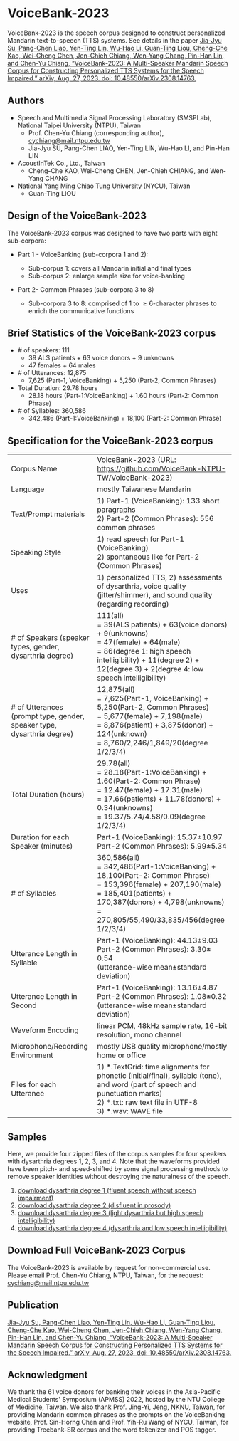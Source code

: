 # VoiceBank-2023
VoiceBank-2023 is the speech corpus designed to construct personalized Mandarin text-to-speech (TTS) systems. See details in the paper
[Jia-Jyu Su, Pang-Chen Liao, Yen-Ting Lin, Wu-Hao Li, Guan-Ting Liou, Cheng-Che Kao, Wei-Cheng Chen, Jen-Chieh Chiang, Wen-Yang Chang, Pin-Han Lin, and Chen-Yu Chiang, “VoiceBank-2023: A Multi-Speaker Mandarin Speech Corpus for Constructing Personalized TTS Systems for the Speech Impaired.” arXiv, Aug. 27, 2023. doi: 10.48550/arXiv.2308.14763.](https://doi.org/10.48550/arXiv.2308.14763)

## Authors
* Speech and Multimedia Signal Processing Laboratory (SMSPLab), National Taipei University (NTPU), Taiwan
   * Prof. Chen-Yu Chiang (corresponding author), cychiang@mail.ntpu.edu.tw
   * Jia-Jyu SU, Pang-Chen LIAO, Yen-Ting LIN, Wu-Hao LI, and Pin-Han LIN
* AcoustInTek Co., Ltd., Taiwan
   * Cheng-Che KAO, Wei-Cheng CHEN, Jen-Chieh CHIANG, and Wen-Yang CHANG
* National Yang Ming Chiao Tung University (NYCU), Taiwan
   * Guan-Ting LIOU

## Design of the VoiceBank-2023
The VoiceBank-2023 corpus was designed to have two parts with eight sub-corpora:
* Part 1 - VoiceBanking (sub-corpora 1 and 2):
    * Sub-corpus 1: covers all Mandarin initial and final types
    * Sub-corpus 2: enlarge sample size for voice-banking

* Part 2- Common Phrases (sub-corpora 3 to 8)
   * Sub-corpora 3 to 8: comprised of 1 to $\geq 6$-character phrases to enrich the communicative functions
 
## Brief Statistics of the VoiceBank-2023 corpus
* \# of speakers: 111
   * 39 ALS patients + 63 voice donors + 9 unknowns
   * 47 females + 64 males
* \# of Utterances: 12,875
   * 7,625 (Part-1, VoiceBanking) + 5,250 (Part-2, Common Phrases)
* Total Duration: 29.78 hours
   * 28.18 hours (Part-1:VoiceBanking) + 1.60 hours (Part-2: Common Phrase)
* \# of Syllables: 360,586
   * 342,486 (Part-1:VoiceBanking) + 18,100 (Part-2: Common Phrase)


## Specification for the VoiceBank-2023 corpus 

|||
|----------------------------------------------------|---------------------------------------------------------------------------------------------------------------------------------------------|
| Corpus Name                                        | VoiceBank-2023 (URL: https://github.com/VoiceBank-NTPU-TW/VoiceBank-2023)                                                                   |
| Language                                           | mostly Taiwanese Mandarin                                                                                                                   |
| Text/Prompt materials                              | 1) Part-1 (VoiceBanking): 133 short paragraphs<br>2) Part-2 (Common Phrases): 556 common phrases                                          |
| Speaking Style                                     | 1) read speech for  Part-1 (VoiceBanking)<br>2) spontaneous like for Part-2 (Common Phrases)                                              |
| Uses                                               | 1) personalized TTS, 2) assessments of dysarthria, voice quality (jitter/shimmer), and sound quality (regarding recording)                  |
| # of Speakers (speaker types, gender, dysarthria degree) | 111(all) <br>= 39(ALS patients) + 63(voice donors) + 9(unknowns) <br>= 47(female) + 64(male) <br>= 86(degree 1: high speech intelligibility) + 11(degree 2) + 12(degree 3) + 2(degree 4: low speech intelligibility)
| # of Utterances (prompt type, gender, speaker type, dysarthria degree)|12,875(all) <br>= 7,625(Part-1, VoiceBanking) + 5,250(Part-2, Common Phrases) <br>= 5,677(female) + 7,198(male) <br>= 8,876(patient) + 3,875(donor) + 124(unknown) <br>= 8,760/2,246/1,849/20(degree 1/2/3/4)
| Total Duration (hours)                             | 29.78(all) <br>= 28.18(Part-1:VoiceBanking) + 1.60(Part-2: Common Phrase) <br>= 12.47(female) + 17.31(male) <br>= 17.66(patients) + 11.78(donors) + 0.34(unknowns) <br>= 19.37/5.74/4.58/0.09(degree 1/2/3/4)|
| Duration for each Speaker (minutes)                          |Part-1 (VoiceBanking): 15.37±10.97<br>Part-2 (Common Phrases): 5.99±5.34
| \# of Syllables                                    | 360,586(all) <br>= 342,486(Part-1:VoiceBanking) + 18,100(Part-2: Common Phrase) <br>= 153,396(female) + 207,190(male)<br>= 185,401(patients) + 170,387(donors) + 4,798(unknowns) <br>= 270,805/55,490/33,835/456(degree 1/2/3/4)|
| Utterance Length in Syllable                       | Part-1 (VoiceBanking): 44.13±9.03<br>Part-2 (Common Phrases): 3.30± 0.54<br>(utterance-wise mean±standard deviation)                    |
| Utterance Length in Second                         | Part-1 (VoiceBanking): 13.16±4.87<br>Part-2 (Common Phrases): 1.08±0.32 <br>(utterance-wise mean±standard deviation)                  |
| Waveform Encoding                                  | linear PCM, 48kHz sample rate, 16-bit resolution, mono channel                                                                              |
| Microphone/Recording Environment                   | mostly USB quality microphone/mostly home or office                                                                                         |
| Files for each Utterance                           | 1) *.TextGrid: time alignments for phonetic (initial/final), syllabic (tone), and word (part of speech and punctuation marks)<br>2) *.txt: raw text file in UTF-8<br>3) *.wav: WAVE file

## Samples
Here, we provide four zipped files of the corpus samples for four speakers with dysarthria degrees 1, 2, 3, and 4. Note that the waveforms provided have been pitch- and speed-shifted by some signal processing methods to remove speaker identities without destroying the naturalness of the speech. 
1. [download dysarthria degree 1 (fluent speech without speech impairment)](https://drive.google.com/file/d/1mlp1V1lHa8eXAuVkplAgGGvhuA4kCLB7/view?usp=drive_link)
2. [download dysarthria degree 2 (disfluent in prosody)](https://drive.google.com/file/d/1KFTy3F74Qaed6fzn-X3OD68f8qOvlOma/view?usp=drive_link)
3. [download dysarthria degree 3 (light dysarthria but high speech intelligibility)](https://drive.google.com/file/d/1eMBj8C6jnpvNJ6wTG79QhTWHzflVVZvb/view?usp=drive_link)
4. [download dysarthria degree 4 (dysarthria and low speech intelligibility)](https://drive.google.com/file/d/13A-W9azsL0DZ1b-2nia7bV-ZXN2JrrdB/view?usp=drive_link)


## Download Full VoiceBank-2023 Corpus
The VoiceBank-2023 is available by request for non-commercial use. Please email Prof. Chen-Yu Chiang, NTPU, Taiwan, for the request: cychiang@mail.ntpu.edu.tw

## Publication
[Jia-Jyu Su, Pang-Chen Liao, Yen-Ting Lin, Wu-Hao Li, Guan-Ting Liou, Cheng-Che Kao, Wei-Cheng Chen, Jen-Chieh Chiang, Wen-Yang Chang, Pin-Han Lin, and Chen-Yu Chiang, “VoiceBank-2023: A Multi-Speaker Mandarin Speech Corpus for Constructing Personalized TTS Systems for the Speech Impaired.” arXiv, Aug. 27, 2023. doi: 10.48550/arXiv.2308.14763.](https://doi.org/10.48550/arXiv.2308.14763)

## Acknowledgment
We thank the 61 voice donors for banking their voices in the Asia-Pacific Medical Students' Symposium (APMSS) 2022, hosted by the NTU College of Medicine, Taiwan. We also thank Prof. Jing-Yi, Jeng, NKNU, Taiwan, for providing Mandarin common phrases as the prompts on the VoiceBanking website, Prof. Sin-Horng Chen and Prof. Yih-Ru Wang of NYCU, Taiwan, for providing Treebank-SR corpus and the word tokenizer and POS tagger.
